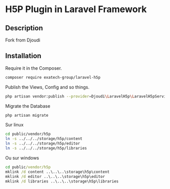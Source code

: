 

# H5P Plugin in Laravel Framework 

## Description
Fork from Djoudi

## Installation

Require it in the Composer.

```bash
composer require exatech-group/laravel-h5p
```

Publish the Views, Config and so things.

```bash
php artisan vendor:publish --provider=Djoudi\LaravelH5p\LaravelH5pServiceProvider --force
```

Migrate the Database

```bash
php artisan migrate
```

Sur linux
```bash
cd public/vendor/h5p
ln -s ../../../storage/h5p/content
ln -s ../../../storage/h5p/editor
ln -s ../../../storage/h5p/libraries
```
Ou sur windows
```cmd admin window
cd public/vendor/h5p
mklink /d content ..\..\..\storage\h5p\content
mklink /d editor ..\..\..\storage\h5p\editor
mklink /d libraries ..\..\..\storage\h5p\libraries
```